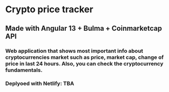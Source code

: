 # Crypto price tracker

## Made with Angular 13 + Bulma + Coinmarketcap API

### Web application that shows most important info about cryptocurrencies market such as price, market cap, change of price in last 24 hours. Also, you can check the cryptocurrency fundamentals. 

### Deplyoed with Netlify: TBA
